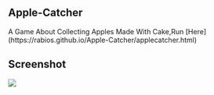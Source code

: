 <h2>Apple-Catcher</h2>
A Game About Collecting Apples Made With Cake,Run [Here](https://rabios.github.io/Apple-Catcher/applecatcher.html) 
<h2>Screenshot</h2>
<img src="https://github.com/Rabios/Apple-Catcher/blob/master/Screenshot_2020-03-05%20Apple%20Catcher.png">
